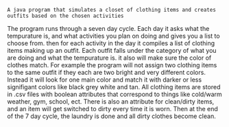 
    A java program that simulates a closet of clothing items and creates outfits based on the chosen activities

The program runs through a seven day cycle. Each day it asks what the tempurature is, and what activities you 
plan on doing and gives you a list to choose from. then for each activity in the day it compiles a list of 
clothing items making up an outfit. 
    Each outfit falls under the category of what you are doing and what the tempurature is. it also will make 
sure the color of clothes match. For example the program will not assign two clothing items to the same outfit 
if they each are two bright and very different colors. Instead it will look for one main color and match it 
with darker or less signifigant colors like black grey white and tan.
    All clothing items are stored in .csv files with boolean attributes that correspond to things like cold/warm
weather, gym, school, ect. There is also an attribute for clean/dirty items, and an item will get switched to 
dirty every time it is worn. Then at the end of the 7 day cycle, the laundry is done and all dirty clothes
become clean.
